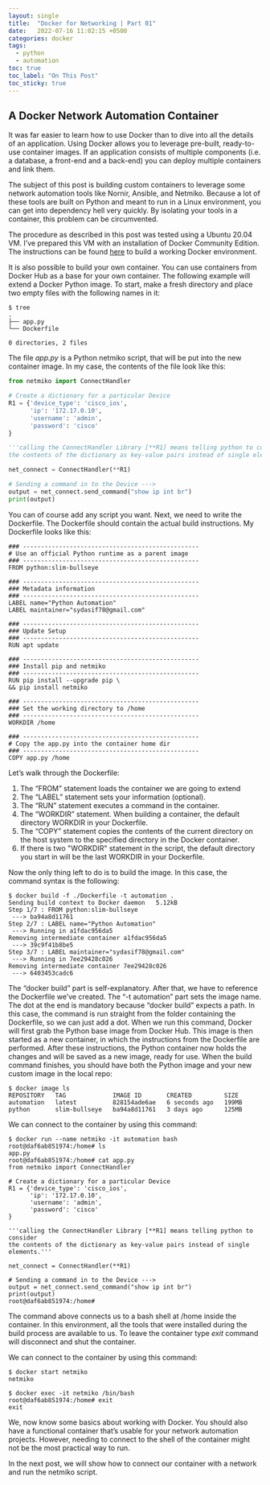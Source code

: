 ```yaml
---
layout: single
title:  "Docker for Networking | Part 01"
date:   2022-07-16 11:02:15 +0500
categories: docker
tags: 
  - python
  - automation
toc: true
toc_label: "On This Post"
toc_sticky: true
---
```


## A Docker Network Automation Container
It was far easier to learn how to use Docker than to dive into all the details of an application. Using Docker allows you to leverage pre-built, ready-to-use container images. If an application consists of multiple components (i.e. a database, a front-end and a back-end) you can deploy multiple containers and link them.

The subject of this post is building custom containers to leverage some network automation tools like Nornir, Ansible, and Netmiko. Because a lot of these tools are built on Python and meant to run in a Linux environment, you can get into dependency hell very quickly. By isolating your tools in a container, this problem can be circumvented.

The procedure as described in this post was tested using a Ubuntu 20.04 VM. I’ve prepared this VM with an installation of Docker Community Edition. The instructions can be found [here](https://github.com/sydasif/docker-for-networking#docker-for-networking) to build a working Docker environment.

It is also possible to build your own container. You can use containers from Docker Hub as a base for your own container. The following example will extend a Docker Python image. To start, make a fresh directory and place two empty files with the following names in it:

```con
$ tree
.
├── app.py
└── Dockerfile

0 directories, 2 files
```

The file _app.py_ is a Python netmiko script, that will be put into the new container image. In my case, the contents of the file look like this:

```py
from netmiko import ConnectHandler

# Create a dictionary for a particular Device
R1 = {'device_type': 'cisco_ios',
      'ip': '172.17.0.10',
      'username': 'admin',
      'password': 'cisco'
}

'''calling the ConnectHandler Library [**R1] means telling python to consider 
the contents of the dictionary as key-value pairs instead of single elements.'''

net_connect = ConnectHandler(**R1)

# Sending a command in to the Device --->
output = net_connect.send_command("show ip int br")
print(output)
```

You can of course add any script you want. Next, we need to write the Dockerfile. The Dockerfile should contain the actual build instructions. My Dockerfile looks like this:

```docker
### -------------------------------------------------
# Use an official Python runtime as a parent image
### -------------------------------------------------
FROM python:slim-bullseye

### -------------------------------------------------
### Metadata information
### -------------------------------------------------
LABEL name="Python Automation"
LABEL maintainer="sydasif78@gmail.com"

### -------------------------------------------------
### Update Setup
### -------------------------------------------------
RUN apt update 

### -------------------------------------------------
### Install pip and netmiko
### -------------------------------------------------
RUN pip install --upgrade pip \
&& pip install netmiko 

### -------------------------------------------------
### Set the working directory to /home
### -------------------------------------------------
WORKDIR /home

### -------------------------------------------------
# Copy the app.py into the container home dir
### -------------------------------------------------
COPY app.py /home
```

Let’s walk through the Dockerfile:

1. The “FROM” statement loads the container we are going to extend
2. The “LABEL” statement sets your information (optional).
3. The “RUN” statement executes a command in the container.
4. The “WORKDIR” statement. When building a container, the default directory WORKDIR in your Dockerfile.
5. The “COPY” statement copies the contents of the current directory on the host system to the specified directory in the Docker container.
6. If there is two "WORKDIR" statement in the script, the default directory you start in will be the last WORKDIR in your Dockerfile.

Now the only thing left to do is to build the image. In this case, the command syntax is the following:

```con
$ docker build -f ./Dockerfile -t automation .
Sending build context to Docker daemon   5.12kB
Step 1/7 : FROM python:slim-bullseye
 ---> ba94a8d11761
Step 2/7 : LABEL name="Python Automation"
 ---> Running in a1fdac956da5
Removing intermediate container a1fdac956da5
 ---> 39c9f41b8be5
Step 3/7 : LABEL maintainer="sydasif78@gmail.com"
 ---> Running in 7ee29428c026
Removing intermediate container 7ee29428c026
 ---> 6403453cadc6
```

The “docker build” part is self-explanatory. After that, we have to reference the Dockerfile we’ve created. The “-t automation” part sets the image name. The dot at the end is mandatory because “docker build” expects a path. In this case, the command is run straight from the folder containing the Dockerfile, so we can just add a dot. When we run this command, Docker will first grab the Python base image from Docker Hub. This image is then started as a new container, in which the instructions from the Dockerfile are performed. After these instructions, the Python container now holds the changes and will be saved as a new image, ready for use. When the build command finishes, you should have both the Python image and your new custom image in the local repo:

```con
$ docker image ls
REPOSITORY   TAG             IMAGE ID       CREATED         SIZE
automation   latest          828154ade6ae   6 seconds ago   199MB
python       slim-bullseye   ba94a8d11761   3 days ago      125MB
```

We can connect to the container by using this command:

```con
$ docker run --name netmiko -it automation bash
root@daf6ab851974:/home# ls
app.py
root@daf6ab851974:/home# cat app.py 
from netmiko import ConnectHandler

# Create a dictionary for a particular Device
R1 = {'device_type': 'cisco_ios',
      'ip': '172.17.0.10',
      'username': 'admin',
      'password': 'cisco'
}

'''calling the ConnectHandler Library [**R1] means telling python to consider 
the contents of the dictionary as key-value pairs instead of single elements.'''

net_connect = ConnectHandler(**R1)

# Sending a command in to the Device --->
output = net_connect.send_command("show ip int br")
print(output)
root@daf6ab851974:/home# 
```

The command above connects us to a bash shell at /home inside the container. In this environment, all the tools that were installed during the build process are available to us. To leave the container type _exit_ command will disconnect and shut the container.

We can connect to the container by using this command:

```con
$ docker start netmiko
netmiko
```

```con
$ docker exec -it netmiko /bin/bash                                             
root@daf6ab851974:/home# exit
exit
```

We, now know some basics about working with Docker. You should also have a functional container that’s usable for your network automation projects. However, needing to connect to the shell of the container might not be the most practical way to run.

In the next post, we will show how to connect our container with a network and run the netmiko script.
